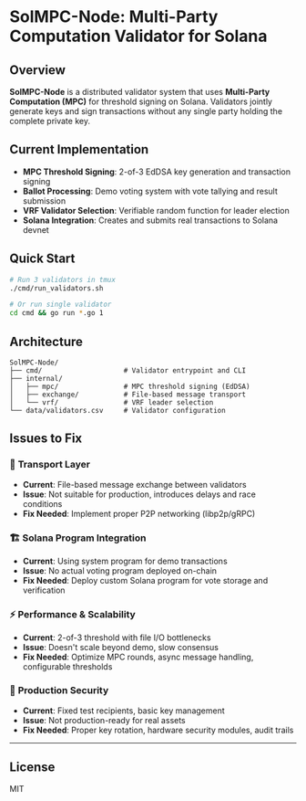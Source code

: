 # SolMPC-Node: Multi-Party Computation Validator for Solana

## Overview

**SolMPC-Node** is a distributed validator system that uses **Multi-Party Computation (MPC)** for threshold signing on Solana. Validators jointly generate keys and sign transactions without any single party holding the complete private key.

## Current Implementation

- **MPC Threshold Signing**: 2-of-3 EdDSA key generation and transaction signing
- **Ballot Processing**: Demo voting system with vote tallying and result submission
- **VRF Validator Selection**: Verifiable random function for leader election
- **Solana Integration**: Creates and submits real transactions to Solana devnet

## Quick Start

```bash
# Run 3 validators in tmux
./cmd/run_validators.sh

# Or run single validator
cd cmd && go run *.go 1
```

## Architecture

```
SolMPC-Node/
├── cmd/                    # Validator entrypoint and CLI
├── internal/
│   ├── mpc/                # MPC threshold signing (EdDSA)
│   ├── exchange/           # File-based message transport
│   └── vrf/                # VRF leader selection
└── data/validators.csv     # Validator configuration
```

## Issues to Fix

### 🔧 **Transport Layer**
- **Current**: File-based message exchange between validators
- **Issue**: Not suitable for production, introduces delays and race conditions
- **Fix Needed**: Implement proper P2P networking (libp2p/gRPC)

### 🏗️ **Solana Program Integration** 
- **Current**: Using system program for demo transactions
- **Issue**: No actual voting program deployed on-chain
- **Fix Needed**: Deploy custom Solana program for vote storage and verification

### ⚡ **Performance & Scalability**
- **Current**: 2-of-3 threshold with file I/O bottlenecks
- **Issue**: Doesn't scale beyond demo, slow consensus
- **Fix Needed**: Optimize MPC rounds, async message handling, configurable thresholds

### 🔐 **Production Security**
- **Current**: Fixed test recipients, basic key management
- **Issue**: Not production-ready for real assets
- **Fix Needed**: Proper key rotation, hardware security modules, audit trails

---

## License

MIT
